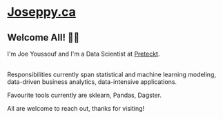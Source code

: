 # [Joseppy.ca](https://joseppy.ca/#home)

<h2> Welcome All! 👋😄 </h2> 

I'm Joe Youssouf and I'm a Data Scientist at [Preteckt](https://preteckt.com/).
<br><br>

Responsibilities currently span statistical and machine learning modeling, data-driven business analytics, data-intensive applications. 

Favourite tools currently are sklearn, Pandas, Dagster.

All are welcome to reach out, thanks for visiting!
